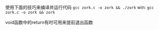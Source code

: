 
使用下面的技巧来编译并运行代码
`gcc zork.c -o zork && ./zork`
win:
`gcc zork.c -o zork && zork`

void函数中的return有时可用来提前退出函数